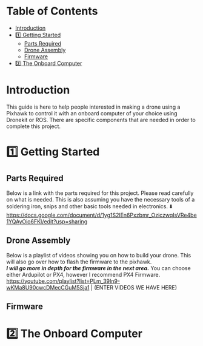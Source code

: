 # Table of Contents
- [Introduction](#introduction)
- [:one: Getting Started](#one-getting-started)
    - [Parts Required](#parts-required)
    - [Drone Assembly](#assembly)
    - [Firmware](#firmware)
- [:two: The Onboard Computer](#two-the-onboard-computer)
    

# Introduction
This guide is here to help people interested in making a drone using a Pixhawk to control it with an onboard computer of your choice using Dronekit or ROS. There are specific components that are needed in order to complete this project.

# :one: Getting Started
## Parts Required
Below is a link with the parts required for this project. Please read carefully on what is needed. This is also assuming you have the necessary tools of a soldering iron, snips and other basic tools needed in electronics. :arrow_down:
https://docs.google.com/document/d/1yg1S2lEn6Pxzbmr_OziczwqIsVRe4be1YQAyOio6FKI/edit?usp=sharing
## Drone Assembly
Below is a playlist of videos showing you on how to build your drone. This will also go over how to flash the firmware to the pixhawk. <br/> ***I will go more in depth for the firmware in the next area.*** You can choose either Ardupilot or PX4, however I recommend PX4 Firmware.
https://youtube.com/playlist?list=PLm_39In9-wKMa8U90cwcDMecCGuM5Sja1
|
(ENTER VIDEOS WE HAVE HERE)
## Firmware

# :two: The Onboard Computer






